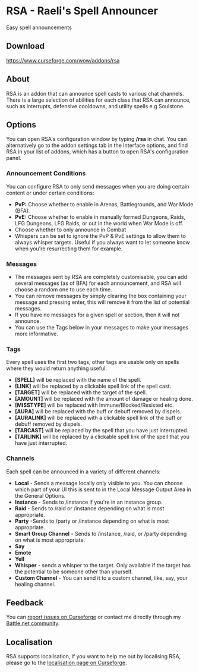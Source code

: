 # RSA - Raeli's Spell Announcer
Easy spell announcements

## Download
<https://www.curseforge.com/wow/addons/rsa>

## About
RSA is an addon that can announce spell casts to various chat channels. There is a large selection of abilities for each class that RSA can announce, such  as interrupts, defensive cooldowns, and utility spells e.g Soulstone.

## Options
You can open RSA's configuration window by typing **/rsa** in chat. You can alternatively go to the addon settings tab in the Interface options, and find RSA in your list of addons, which has a button to open RSA's configuration panel.
### Announcement Conditions
You can configure RSA to only send messages when you are doing certain content or under certain conditions:
* **PvP:** Choose whether to enable in Arenas, Battlegrounds, and War Mode (BFA).
* **PvE:** Choose whether to enable in manually formed Dungeons, Raids, LFG Dungeons, LFG Raids, or out in the world when War Mode is off.
* Choose whether to only announce in Combat
* Whispers can be set to ignore the PvP & PvE settings to allow them to always whisper targets. Useful if you always want to let someone know when you're resurrecting them for example.

### Messages
* The messages sent by RSA are completely customisable, you can add several messages (as of BFA) for each announcement, and RSA will choose a random one to use each time.
* You can remove messages by simply clearing the box containing your message and pressing enter, this will remove it from the list of potential messages.
* If you have no messages for a given spell or section, then it will not announce.
* You can use the Tags below in your messages to make your messages more informative.
    
### Tags
Every spell uses the first two tags, other tags are usable only on spells where they would return anything useful.

* **[SPELL]** will be replaced with the name of the spell.
* **[LINK]** will be replaced by a clickable spell link of the spell cast.
* **[TARGET]** will be replaced with the target of the spell.
* **[AMOUNT]** will be replaced with the amount of damage or healing done.
* **[MISSTYPE]** will be replaced with Immune/Blocked/Resisted etc.
* **[AURA]** will be replaced with the buff or debuff removed by dispels.
* **[AURALINK]** will be replaced with a clickable spell link of the buff or debuff removed by dispels.
* **[TARCAST]** will be replaced by the spell that you have just interrupted.
* **[TARLINK]** will be replaced by a clickable spell link of the spell that you have just interrupted.

### Channels
Each spell can be announced in a variety of different channels:

* **Local** - Sends a message locally only visible to you. You can choose which part of your UI this is sent to in the Local Message Output Area in the General Options.
* **Instance** - Sends to /instance if you're in an instance group.
* **Raid** - Sends to /raid or /instance depending on what is most appropriate.
* **Party** -Sends to /party or /instance depending on what is most appropriate.
* **Smart Group Channel** - Sends to /instance, /raid, or /party depending on what is most appropriate.
* **Say**
* **Emote**
* **Yell**
* **Whisper** - sends a whisper to the target. Only available if the target has the potential to be someone other than yourself.
* **Custom Channel** - You can send it to a custom channel, like, say, your healing channel.

## Feedback

You can [report issues on Curseforge](https://wow.curseforge.com/projects/rsa/issues) or contact me directly through my [Battle.net community](https://blizzard.com/invite/WqRG7EUgOR).

## Localisation

RSA supports localisation, if you want to help me out by localising RSA, please go to the [localisation page on Curseforge](https://wow.curseforge.com/projects/rsa/localization).
